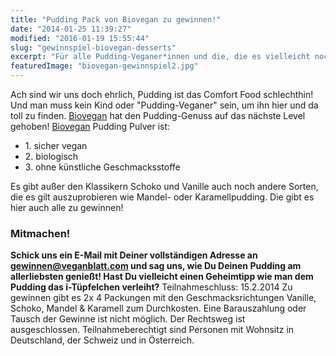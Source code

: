 ```yaml
---
title: "Pudding Pack von Biovegan zu gewinnen!"
date: "2014-01-25 11:39:27"
modified: "2016-01-19 15:55:44"
slug: "gewinnspiel-biovegan-desserts"
excerpt: "Für alle Pudding-Veganer*innen und die, die es vielleicht noch werden wollen: wir verlosen ein Probierset mit verschiedenen Puddingsorten."
featuredImage: "biovegan-gewinnspiel2.jpg"
---
```


Ach sind wir uns doch ehrlich, Pudding ist das Comfort Food schlechthin! Und man muss kein Kind oder "Pudding-Veganer" sein, um ihn hier und da toll zu finden. [Biovegan](http://shop.biovegan.de/desserts) hat den Pudding-Genuss auf das nächste Level gehoben! [Biovegan](http://shop.biovegan.de/desserts) Pudding Pulver ist:

*   1\. sicher vegan
*   2\. biologisch
*   3\. ohne künstliche Geschmacksstoffe

Es gibt außer den Klassikern Schoko und Vanille auch noch andere Sorten, die es gilt auszuprobieren wie Mandel- oder Karamellpudding. Die gibt es hier auch alle zu gewinnen!

### Mitmachen!

**Schick uns ein E-Mail mit Deiner vollständigen Adresse an gewinnen@veganblatt.com und sag uns, wie Du Deinen Pudding am allerliebsten genießt! Hast Du vielleicht einen Geheimtipp wie man dem Pudding das i-Tüpfelchen verleiht?** Teilnahmeschluss: 15.2.2014 Zu gewinnen gibt es 2x 4 Packungen mit den Geschmacksrichtungen Vanille, Schoko, Mandel & Karamell zum Durchkosten. Eine Barauszahlung oder Tausch der Gewinne ist nicht möglich. Der Rechtsweg ist ausgeschlossen. Teilnahmeberechtigt sind Personen mit Wohnsitz in Deutschland, der Schweiz und in Österreich.